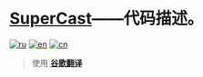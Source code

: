 # <ins>SuperCast</ins>——代码描述。

[![ru](https://img.shields.io/badge/lang-ru-blue.svg)](https://github.com/i-rick-y/SuperCast/blob/prime/CODEDESCRIPTIONs/CODEDESCRIPTION.md)
[![en](https://img.shields.io/badge/lang-en-green.svg)](https://github.com/i-rick-y/SuperCast/blob/prime/CODEDESCRIPTIONs/CODEDESCRIPTIONs_Translated/CODEDESCRIPTION.en.md)
[![cn](https://img.shields.io/badge/lang-cn-red.svg)](https://github.com/i-rick-y/SuperCast/blob/prime/CODEDESCRIPTIONs/CODEDESCRIPTIONs_Translated/CODEDESCRIPTION.cn.md)
> 使用 **[谷歌翻译](https://translate.google.com)**
